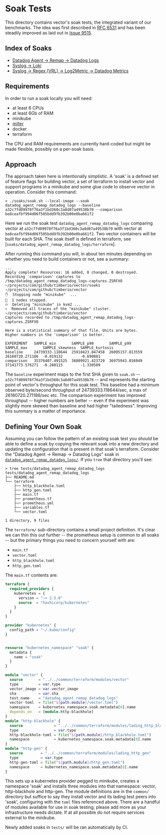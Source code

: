 # Soak Tests

This directory contains vector's soak tests, the integrated variant of our
benchmarks. The idea was first described in [RFC
6531](../rfcs/2021-02-23-6531-performance-testing.md) and has been steadily
improved as laid out in [Issue
9515](https://github.com/vectordotdev/vector/issues/9515).

## Index of Soaks

* [Datadog Agent -> Remap -> Datadog Logs](./tests/datadog_agent_remap_datadog_logs/README.md)
* [Syslog -> Loki](./tests/syslog_loki/README.md)
* [Syslog -> Regex (VRL) -> Log2Metric ->  Datadog Metrics](./tests/syslog_regex_logs2metric_ddmetrics/README.md)

## Requirements

In order to run a soak locally you will need:

* at least 6 CPUs
* at least 6Gb of RAM
* minikube
* [miller](https://github.com/johnkerl/miller)
* docker
* terraform

The CPU and RAM requirements are currently hard-coded but might be made
flexible, possibly on a per-soak basis.

## Approach

The approach taken here is intentionally simplistic. A 'soak' is a defined set
of feature flags for building vector, a set of terraform to install vector and
support programs in a minikube and some glue code to observe vector in
operation. Consider this command:

```shell
> ./soaks/soak.sh --local-image --soak datadog_agent_remap_datadog_logs --baseline a32c7fd09978f76a3f1bd360c3a8d07a49538b70 --comparison be8ceafbf994d06f505bdd9fb392b00e0ba661f2
```

Here we run the soak test `datadog_agent_remap_datadog_logs` comparing vector at
`a32c7fd09978f76a3f1bd360c3a8d07a49538b70` with vector at
`be8ceafbf994d06f505bdd9fb392b00e0ba661f2`. Two vector containers will be built
for each SHA. The soak itself is defined in terraform, see
[`soaks/datadog_agent_remap_datadog_logs/terraform`].

After running this command you will, in about ten minutes depending on whether
you need to build containers or not, see a summary:

```shell
...
Apply complete! Resources: 16 added, 0 changed, 0 destroyed.
Recording 'comparison' captures to /tmp/datadog_agent_remap_datadog_logs-captures.ZSRFXO
~/projects/com/github/timberio/vector/soaks ~/projects/com/github/timberio/vector
✋  Stopping node "minikube"  ...
🛑  1 nodes stopped.
🔥  Deleting "minikube" in kvm2 ...
💀  Removed all traces of the "minikube" cluster.
~/projects/com/github/timberio/vector
Captures recorded to /tmp/datadog_agent_remap_datadog_logs-captures.ZSRFXO

Here is a statistical summary of that file. Units are bytes.
Higher numbers in the 'comparison' is better.

EXPERIMENT   SAMPLE_min       SAMPLE_p90       SAMPLE_p99       SAMPLE_max       SAMPLE_skewness  SAMPLE_kurtosis
baseline     24739333.118644  25918423.847458  26095157.813559  26160720.271186  -0.019132        -0.690881
comparison   35376407.491525  36809921.423729  36975943.016949  37141773.576271  -0.280115        -1.330509
```

The `baseline` experiment maps to the first SHA given to `soak.sh` --
`a32c7fd09978f76a3f1bd360c3a8d07a49538b70` -- and represents the starting point
of vector's throughput for this soak test. This baseline had a minimum observed
byte/second throughput of 24739333.118644/sec, a max of 26160720.271186/sec
etc. The comparison experiment has improved throughput -- higher numbers are
better -- even if the experiment was slightly more skewed than baseline and had
higher "tailedness". Improving this summary is a matter of importance.

## Defining Your Own Soak

Assuming you can follow the pattern of an existing soak test you _should_ be
able to define a soak by copying the relevant soak into a new directory and
updating the configuration that is present in that soak's terraform. Consider
the "Datadog Agent -> Remap -> Datadog Logs" soak in
[`datadog_agent_remap_datadog_logs/`](datadog_agent_remap_datadog_logs/). If you
`tree` that directory you'll see:

```shell
> tree tests/datadog_agent_remap_datadog_logs
tests/datadog_agent_remap_datadog_logs
├── README.md
└── terraform
    ├── http_blackhole.toml
    ├── http_gen.toml
    ├── main.tf
    ├── prometheus.tf
    ├── prometheus.yml
    ├── variables.tf
    └── vector.toml

1 directory, 9 files
```

The `terraform/` sub-directory contains a small project definition. It's clear
we can thin this out further -- the prometheus setup is common to all soaks --
but the primary things you need to concern yourself with are:

* `main.tf`
* `vector.toml`
* `http_blackhole.toml`
* `http_gen.toml`

The `main.tf` contents are:

```terraform
terraform {
  required_providers {
    kubernetes = {
      version = "~> 2.5.0"
      source  = "hashicorp/kubernetes"
    }
  }
}

provider "kubernetes" {
  config_path = "~/.kube/config"
}


resource "kubernetes_namespace" "soak" {
  metadata {
    name = "soak"
  }
}

module "vector" {
  source       = "../../common/terraform/modules/vector"
  type         = var.type
  vector_image = var.vector_image
  sha          = var.sha
  test_name    = "datadog_agent_remap_datadog_logs"
  vector-toml  = file("${path.module}/vector.toml")
  namespace    = kubernetes_namespace.soak.metadata[0].name
  depends_on   = [module.http-blackhole]
}
module "http-blackhole" {
  source              = "../../common/terraform/modules/lading_http_blackhole"
  type                = var.type
  http-blackhole-toml = file("${path.module}/http_blackhole.toml")
  namespace           = kubernetes_namespace.soak.metadata[0].name
}
module "http-gen" {
  source        = "../../common/terraform/modules/lading_http_gen"
  type          = var.type
  http-gen-toml = file("${path.module}/http_gen.toml")
  namespace     = kubernetes_namespace.soak.metadata[0].name
}
```

This sets up a kubernetes provider pegged to minikube, creates a namespace
'soak' and installs three modules into that namespace: vector, http-blackhole
and http-gen. The module definitions are in the `common/` directory but suffice
to say they install vector and its lading test peers into 'soak', configuring
with the `toml` files referenced above. There are a handful of modules available
for use in soak testing; please add more as your infrastructure needs
dictate. If at all possible do not require services external to the minikube.

Newly added soaks in `tests/` will be ran automatically by CI.
